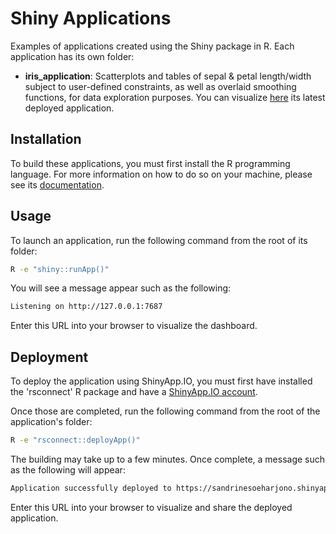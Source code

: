 # Shiny Applications
Examples of applications created using the Shiny package in R. Each application has its own folder:
- **iris_application**: Scatterplots and tables of sepal & petal length/width subject to user-defined constraints, as well as overlaid smoothing functions, for data exploration purposes. You can visualize [here](https://sandrinesoeharjono.shinyapps.io/iris_application/) its latest deployed application.

## Installation
To build these applications, you must first install the R programming language. For more information on how to do so on your machine, please see its [documentation](https://www.r-project.org/).

## Usage
To launch an application, run the following command from the root of its folder:
```bash
R -e "shiny::runApp()"
```
You will see a message appear such as the following:
```bash
Listening on http://127.0.0.1:7687
```
Enter this URL into your browser to visualize the dashboard.

## Deployment
To deploy the application using ShinyApp.IO, you must first have installed the 'rsconnect' R package and have a [ShinyApp.IO account](https://www.shinyapps.io/?_ga=2.107189314.1911391660.1669660577-1664356779.1669660577#).

Once those are completed, run the following command from the root of the application's folder:
```bash
R -e "rsconnect::deployApp()"
```
The building may take up to a few minutes. Once complete, a message such as the following will appear:
```bash
Application successfully deployed to https://sandrinesoeharjono.shinyapps.io/iris_application/
```
Enter this URL into your browser to visualize and share the deployed application.
